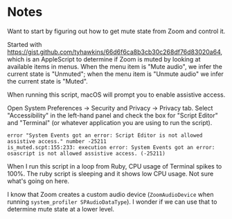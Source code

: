 # Notes

Want to start by figuring out how to get mute state from Zoom and control it.

Started with https://gist.github.com/tyhawkins/66d6f6ca8b3cb30c268df76d83020a64, which is an AppleScript to determine if Zoom is muted by looking at available items in menus. When the menu item is "Mute audio", we infer the current state is "Unmuted"; when the menu item is "Unmute audio" we infer the current state is "Muted".

When running this script, macOS will prompt you to enable assistive access.

Open System Preferences -> Security and Privacy -> Privacy tab. Select "Accessibility" in the left-hand panel and check the box for "Script Editor" and "Terminal" (or whatever application you are using to run the script).

```
error "System Events got an error: Script Editor is not allowed assistive access." number -25211
is_muted.scpt:155:233: execution error: System Events got an error: osascript is not allowed assistive access. (-25211)
```

When I run this script in a loop from Ruby, CPU usage of Terminal spikes to 100%. The ruby script is sleeping and it shows low CPU usage. Not sure what's going on here.

I know that Zoom creates a custom audio device (`ZoomAudioDevice` when running `system_profiler SPAudioDataType`). I wonder if we can use that to determine mute state at a lower level.